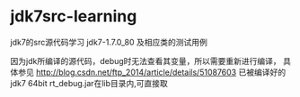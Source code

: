 # jdk7src-learning
jdk7的src源代码学习 jdk7-1.7.0_80
及相应类的测试用例


因为jdk所编译的源代码，debug时无法查看其变量，所以需要重新进行编译，
具体参见 http://blog.csdn.net/ftp_2014/article/details/51087603
已被编译好的jdk7 64bit rt_debug.jar在lib目录内,可直接取